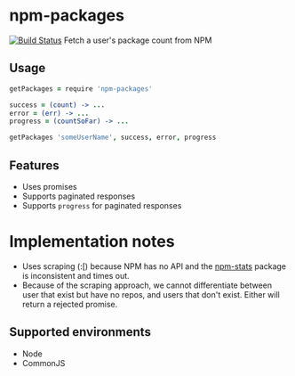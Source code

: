 npm-packages
====================

[![Build Status](https://travis-ci.org/eighttrackmind/npm-packages.png)](https://travis-ci.org/eighttrackmind/npm-packages.png)
Fetch a user's package count from NPM

## Usage

```coffee
getPackages = require 'npm-packages'

success = (count) -> ...
error = (err) -> ...
progress = (countSoFar) -> ...

getPackages 'someUserName', success, error, progress
```

## Features

- Uses promises
- Supports paginated responses
- Supports `progress` for paginated responses

# Implementation notes

- Uses scraping (:[) because NPM has no API and the [npm-stats](https://npmjs.org/package/npm-stats) package is inconsistent and times out.
- Because of the scraping approach, we cannot differentiate between user that exist but have no repos, and users that don't exist. Either will return a rejected promise.

## Supported environments

- Node
- CommonJS